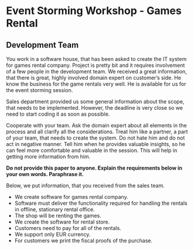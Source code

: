 # Event Storming Workshop - Games Rental

## Development Team

You work in a software house, that has been asked to create the IT system for games rental company. Project is pretty bit and it requires involvement of a few people in the development team. We received a great information, that there is great, highly involved domain expert on customer’s side. He know the business for the game rentals very well. He is available for us for the event storming session.

Sales department provided us some general information about the scope, that needs to be implemented. However, the deadline is very close so we need to start coding it as soon as possible.

Cooperate with your team. Ask the domain expert about all elements in the process and all clarify all the considerations. Treat him like a partner, a part of your team, that needs to create the system. Do not hate him and do not act in negative manner. Tell him when he provides valuable insights, so he can feel more comfortable and valuable in the session. This will help in getting more information from him.

__Do not provide this paper to anyone. Explain the requirements below in your own words. Paraphrase it.__

Below, we put information, that you received from the sales team.

* We create software for games rental company.
* Software must deliver the functionality required for handling the rentals in offline, stationary rental office.
* The shop will be renting the games.
* We create the software for rental store.
* Customers need to pay for all of the rentals.
* We support only EUR currency.
* For customers we print the fiscal proofs of the purchase.
